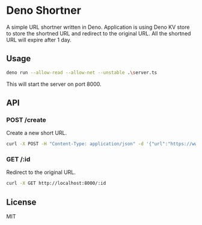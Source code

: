 # Deno Shortner


A simple URL shortner written in Deno. Application is using Deno KV store to store the shortned URL and redirect to the original URL. All the shortned URL will expire after 1 day.


## Usage

```bash
deno run --allow-read --allow-net --unstable .\server.ts
```

This will start the server on port 8000.


## API

### POST /create

Create a new short URL.

```bash
curl -X POST -H "Content-Type: application/json" -d '{"url":"https://www.google.com"}' http://localhost:8000/create
```

### GET /:id

Redirect to the original URL.

```bash
curl -X GET http://localhost:8000/:id
```

## License

MIT